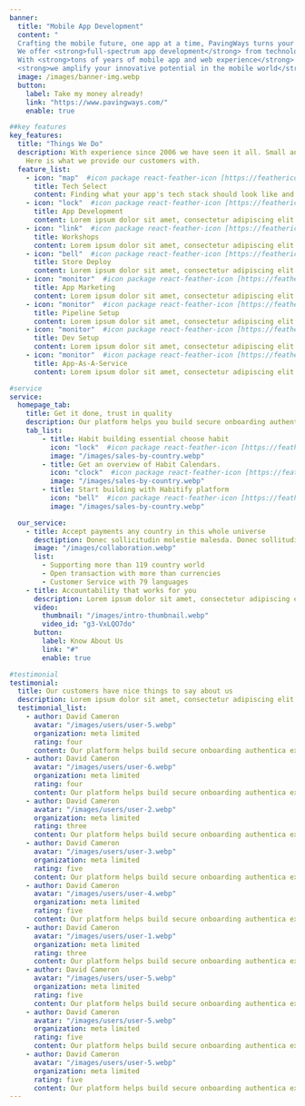 ```yaml
---
banner:
  title: "Mobile App Development"
  content: "
  Crafting the mobile future, one app at a time, PavingWays turns your ideas into app store realities. 
  We offer <strong>full-spectrum app development</strong> from technology selection to app store distribution.
  With <strong>tons of years of mobile app and web experience</strong> and a diverse range of tiny to huge customers and projects in our portfolio, we not only build state-of-the-art apps, 
  <strong>we amplify your innovative potential in the mobile world</strong>."
  image: /images/banner-img.webp
  button:
    label: Take my money already!
    link: "https://www.pavingways.com/"
    enable: true

##key features
key_features:
  title: "Things We Do"
  description: With experience since 2006 we have seen it all. Small and huge Apps, tons of frameworks, millions of app users. 
    Here is what we provide our customers with. 
  feature_list:
    - icon: "map"  #icon package react-feather-icon [https://feathericons.com/]
      title: Tech Select
      content: Finding what your app's tech stack should look like and if our stack can match that.
    - icon: "lock"  #icon package react-feather-icon [https://feathericons.com/]
      title: App Development
      content: Lorem ipsum dolor sit amet, consectetur adipiscing elit.
    - icon: "link"  #icon package react-feather-icon [https://feathericons.com/]
      title: Workshops
      content: Lorem ipsum dolor sit amet, consectetur adipiscing elit.
    - icon: "bell"  #icon package react-feather-icon [https://feathericons.com/]
      title: Store Deploy
      content: Lorem ipsum dolor sit amet, consectetur adipiscing elit.
    - icon: "monitor"  #icon package react-feather-icon [https://feathericons.com/]
      title: App Marketing
      content: Lorem ipsum dolor sit amet, consectetur adipiscing elit.
    - icon: "monitor"  #icon package react-feather-icon [https://feathericons.com/]
      title: Pipeline Setup
      content: Lorem ipsum dolor sit amet, consectetur adipiscing elit.
    - icon: "monitor"  #icon package react-feather-icon [https://feathericons.com/]
      title: Dev Setup
      content: Lorem ipsum dolor sit amet, consectetur adipiscing elit.
    - icon: "monitor"  #icon package react-feather-icon [https://feathericons.com/]
      title: App-As-A-Service
      content: Lorem ipsum dolor sit amet, consectetur adipiscing elit.

#service
service:
  homepage_tab:
    title: Get it done, trust in quality
    description: Our platform helps you build secure onboarding authentication experiences that retain and engage your users. We build the infrastructure, you can.
    tab_list:
        - title: Habit building essential choose habit
          icon: "lock"  #icon package react-feather-icon [https://feathericons.com/]
          image: "/images/sales-by-country.webp"
        - title: Get an overview of Habit Calendars.
          icon: "clock"  #icon package react-feather-icon [https://feathericons.com/]
          image: "/images/sales-by-country.webp"
        - title: Start building with Habitify platform
          icon: "bell"  #icon package react-feather-icon [https://feathericons.com/]
          image: "/images/sales-by-country.webp"

  our_service:
    - title: Accept payments any country in this whole universe
      desctiption: Donec sollicitudin molestie malesda. Donec sollitudin molestie malesuada. Mauris pellentesque nec, egestas non nisi. Cras ultricies ligula sed
      image: "/images/collaboration.webp"
      list:
        - Supporting more than 119 country world
        - Open transaction with more than currencies
        - Customer Service with 79 languages
    - title: Accountability that works for you
      description: Lorem ipsum dolor sit amet, consectetur adipiscing elit. Morbi egestas Werat viverra id et aliquet. vulputate egestas sollicitudin.
      video:
        thumbnail: "/images/intro-thumbnail.webp"
        video_id: "g3-VxLQO7do"
      button:
        label: Know About Us
        link: "#"
        enable: true

#testimonial
testimonial:
  title: Our customers have nice things to say about us
  description: Lorem ipsum dolor sit amet, consectetur adipiscing elit. Morbi egestas Werat viverra id et aliquet. vulputate egestas sollicitudin.
  testimonial_list:
    - author: David Cameron
      avatar: "/images/users/user-5.webp"
      organization: meta limited
      rating: four
      content: Our platform helps build secure onboarding authentica experiences & engage your users. We build .
    - author: David Cameron
      avatar: "/images/users/user-6.webp"
      organization: meta limited
      rating: four
      content: Our platform helps build secure onboarding authentica experiences & engage your users. We build .
    - author: David Cameron
      avatar: "/images/users/user-2.webp"
      organization: meta limited
      rating: three
      content: Our platform helps build secure onboarding authentica experiences & engage your users. We build .
    - author: David Cameron
      avatar: "/images/users/user-3.webp"
      organization: meta limited
      rating: five
      content: Our platform helps build secure onboarding authentica experiences & engage your users. We build .
    - author: David Cameron
      avatar: "/images/users/user-4.webp"
      organization: meta limited
      rating: five
      content: Our platform helps build secure onboarding authentica experiences & engage your users. We build .
    - author: David Cameron
      avatar: "/images/users/user-1.webp"
      organization: meta limited
      rating: three
      content: Our platform helps build secure onboarding authentica experiences & engage your users. We build .
    - author: David Cameron
      avatar: "/images/users/user-5.webp"
      organization: meta limited
      rating: five
      content: Our platform helps build secure onboarding authentica experiences & engage your users. We build .
    - author: David Cameron
      avatar: "/images/users/user-5.webp"
      organization: meta limited
      rating: five
      content: Our platform helps build secure onboarding authentica experiences & engage your users. We build .
    - author: David Cameron
      avatar: "/images/users/user-5.webp"
      organization: meta limited
      rating: five
      content: Our platform helps build secure onboarding authentica experiences & engage your users. We build .
---
```

